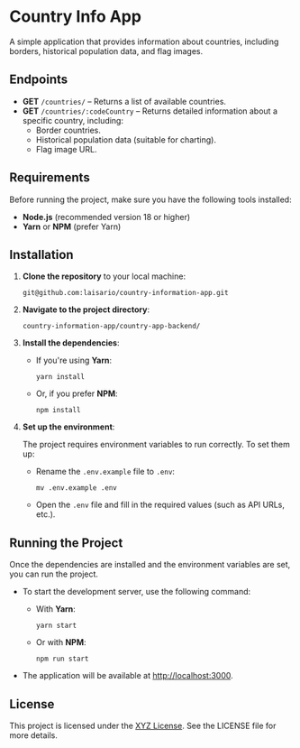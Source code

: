 # Country Info App

A simple application that provides information about countries, including borders, historical population data, and flag images.

## Endpoints

- **GET** `/countries/` – Returns a list of available countries.
- **GET** `/countries/:codeCountry` – Returns detailed information about a specific country, including:
  - Border countries.
  - Historical population data (suitable for charting).
  - Flag image URL.

## Requirements

Before running the project, make sure you have the following tools installed:

- **Node.js** (recommended version 18 or higher)
- **Yarn** or **NPM** (prefer Yarn)

## Installation

1. **Clone the repository** to your local machine:

   `git@github.com:laisario/country-information-app.git`

2. **Navigate to the project directory**:

   `country-information-app/country-app-backend/`

3. **Install the dependencies**:

   - If you're using **Yarn**:

     `yarn install`

   - Or, if you prefer **NPM**:

     `npm install`

4. **Set up the environment**:

   The project requires environment variables to run correctly. To set them up:

   - Rename the `.env.example` file to `.env`:

     `mv .env.example .env`

   - Open the `.env` file and fill in the required values (such as API URLs, etc.).

## Running the Project

Once the dependencies are installed and the environment variables are set, you can run the project.

- To start the development server, use the following command:

  - With **Yarn**:

    `yarn start`

  - Or with **NPM**:

    `npm run start`

- The application will be available at [http://localhost:3000](http://localhost:30000/coutries).

## License

This project is licensed under the [XYZ License](LICENSE). See the LICENSE file for more details.

